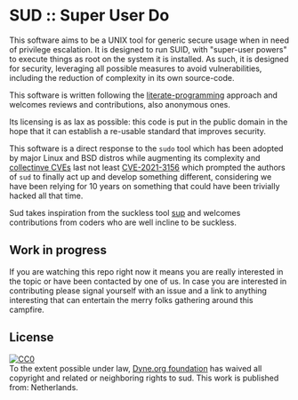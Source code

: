 # SUD :: Super User Do

This software aims to be a UNIX tool for generic secure usage when in
need of privilege escalation. It is designed to run SUID, with
"super-user powers" to execute things as root on the system it is
installed. As such, it is designed for security, leveraging all
possible measures to avoid vulnerabilities, including the reduction of
complexity in its own source-code.

This software is written following the
[literate-programming](https://en.wikipedia.org/wiki/Literate_programming)
approach and welcomes reviews and contributions, also anonymous ones.

Its licensing is as lax as possible: this code is put in the public
domain in the hope that it can establish a re-usable standard that
improves security.

This software is a direct response to the `sudo` tool which has been
adopted by major Linux and BSD distros while augmenting its complexity
and [collectinve
CVEs](https://cve.mitre.org/cgi-bin/cvekey.cgi?keyword=sudo) last not
least
[CVE-2021-3156](https://cve.mitre.org/cgi-bin/cvename.cgi?name=CVE-2021-3156)
which prompted the authors of `sud` to finally act up and develop
something different, considering we have been relying for 10 years on
something that could have been trivially hacked all that time.

Sud takes inspiration from the suckless tool
[sup](https://sup.dyne.org) and welcomes contributions from coders who
are well incline to be suckless.

## Work in progress

If you are watching this repo right now it means you are really
interested in the topic or have been contacted by one of us. In case
you are interested in contributing please signal yourself with an
issue and a link to anything interesting that can entertain the merry
folks gathering around this campfire.

## License

<p xmlns:dct="http://purl.org/dc/terms/" xmlns:vcard="http://www.w3.org/2001/vcard-rdf/3.0#">
  <a rel="license"
     href="http://creativecommons.org/publicdomain/zero/1.0/">
    <img src="http://i.creativecommons.org/p/zero/1.0/88x31.png" style="border-style: none;" alt="CC0" />
  </a>
  <br />
  To the extent possible under law,
  <a rel="dct:publisher"
     href="https://dyne.org">
    <span property="dct:title">Dyne.org foundation</span></a>
  has waived all copyright and related or neighboring rights to
  <span property="dct:title">sud</span>.
This work is published from:
<span property="vcard:Country" datatype="dct:ISO3166"
      content="NL" about="https://dyne.org">
  Netherlands</span>.
</p>
